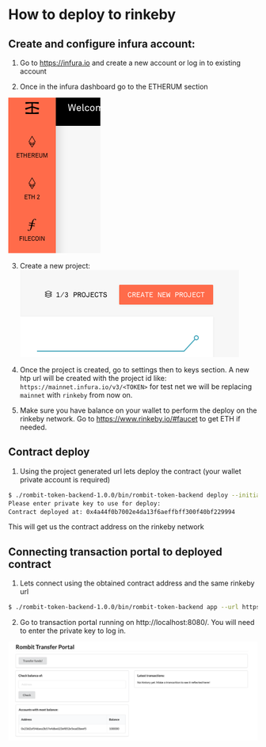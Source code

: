 # How to deploy to rinkeby

## Create and configure infura account:
1. Go to https://infura.io and create a new account or log in to existing account


2. Once in the infura dashboard go to the ETHERUM section

![dashboard](.images/infura-dashboard.png)

3. Create a new project:
![dashboard](.images/project.png)

4. Once the project is created, go to settings then to keys section. A new htp url will be created with the project id like: `https://mainnet.infura.io/v3/<TOKEN>` for test net we will be replacing `mainnet` with `rinkeby` from now on.

5. Make sure you have balance on your wallet to perform the deploy on the rinkeby network. Go to https://www.rinkeby.io/#faucet to get ETH if needed.

## Contract deploy

1. Using the project generated url lets deploy the contract (your wallet private account is required)
```sh
$ ./rombit-token-backend-1.0.0/bin/rombit-token-backend deploy --initial-supply 100000 --url https://rinkeby.infura.io/v3/<TOKEN>
Please enter private key to use for deploy:
Contract deployed at: 0x4a44f0b7002e4da13f6aeffbff300f40bf229994
``` 

This will get us the contract address on the rinkeby network

## Connecting transaction portal to deployed contract

1. Lets connect using the obtained contract address and the same rinkeby url  
```sh
$ ./rombit-token-backend-1.0.0/bin/rombit-token-backend app --url https://rinkeby.infura.io/v3/<TOKEN> --address 0x4a44f0b7002e4da13f6aeffbff300f40bf229994 --port 8080
```

2. Go to transaction portal running on http://localhost:8080/. You will need to enter the private key to log in.

![dashboard](.images/portal.png)

